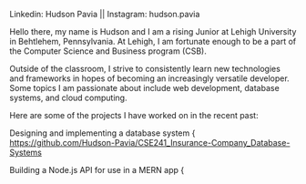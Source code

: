 
Linkedin: Hudson Pavia ||
Instagram: hudson.pavia

Hello there, my name is Hudson and I am a rising Junior at Lehigh University in Behtlehem, Pennsylvania.
At Lehigh, I am fortunate enough to be a part of the Computer Science and Business program (CSB).

Outside of the classroom, I strive to consistently learn new technologies and frameworks in hopes of becoming an increasingly versatile developer.
Some topics I am passionate about include web development, database systems, and cloud computing.

Here are some of the projects I have worked on in the recent past:

Designing and implementing a database system { https://github.com/Hudson-Pavia/CSE241_Insurance-Company_Database-Systems

Building a Node.js API for use in a MERN app { 
